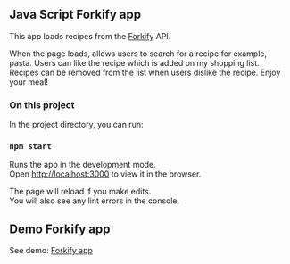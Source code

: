 ## Java Script Forkify app

This app loads recipes from the <a href="https://forkify-api.herokuapp.com/" target="_blank">Forkify</a> API.

When the page loads, allows users to search for a recipe for example, pasta. Users can like the recipe which is added on my shopping list. Recipes can be removed from the list when users dislike the recipe. Enjoy your meal!

### On this project

In the project directory, you can run:

### `npm start`

Runs the app in the development mode.<br />
Open [http://localhost:3000](http://localhost:3000) to view it in the browser.

The page will reload if you make edits.<br />
You will also see any lint errors in the console.

## Demo Forkify app

See demo: <a href="#" target="_blank">Forkify app</a>
